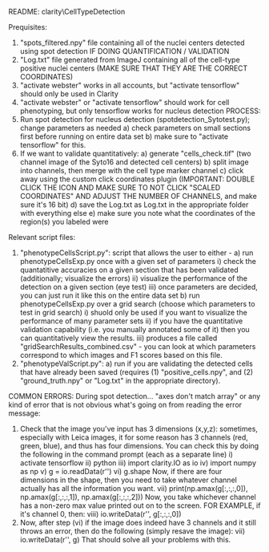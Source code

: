 README: clarity\CellTypeDetection

Prequisites: 
1. "spots_filtered.npy" file containing all of the nuclei centers detected using spot detection 
IF DOING QUANTIFICATION / VALIDATION
2. "Log.txt" file generated from ImageJ containing all of the cell-type positive nuclei centers (MAKE SURE THAT THEY ARE THE CORRECT COORDINATES)
3. "activate webster" works in all accounts, but "activate tensorflow" should only be used in Clarity 
4. "activate webster" or "activate tensorflow" should work for cell phenotyping, but only tensorflow works for nucleus detection 
PROCESS:
1. Run spot detection for nucleus detection (spotdetection_Sytotest.py); change parameters as needed 
    a) check parameters on small sections first before running on entire data set 
    b) make sure to "activate tensorflow" for this. 
2. If we want to validate quantitatively:
    a) generate "cells_check.tif" (two channel image of the Syto16 and detected cell centers) 
    b) split image into channels, then merge with the cell type marker channel 
    c) click away using the custom click coordinates plugin (IMPORTANT: DOUBLE CLICK THE ICON AND MAKE SURE TO NOT CLICK "SCALED COORDINATES" AND ADJUST THE NUMBER OF CHANNELS, and make sure it's 16 bit)
    d) save the Log.txt as Log.txt in the appropriate folder with everything else 
    e) make sure you note what the coordinates of the region(s) you labeled were 

Relevant script files: 
1. "phenotypeCellsScript.py": script that allows the user to either - 
    a) run phenotypeCellsExp.py once with a given set of parameters
        i) check the quantatitive accuracies on a given section that has been validated (additionally; visualize the errors)
        ii) visualize the performance of the detection on a given section (eye test)
        iii) once parameters are decided, you can just run it like this on the entire data set 
    b) run phenotypeCellsExp.py over a grid search (choose which parameters to test in grid search)
        i) shuold only be used if you want to visualize the performance of many parameter sets 
        ii) if you have the quantitative validation capability (i.e. you manually annotated some of it) then you can quantitatively view the results.
        iii) produces a file called "gridSearchResults_combined.csv" - you can look at which parameters correspond to which images and F1 scores based on this file. 
2. "phenotypeValScript.py": 
    a) run if you are validating the detected cells that have already been saved (requires (1) "positive_cells.npy", and (2) "ground_truth.npy" or "Log.txt" in the appropriate directory). 
    
    
COMMON ERRORS:
During spot detection...
"axes don't match array" or any kind of error that is not obvious what's going on from reading the error message:
1. Check that the image you've input has 3 dimensions (x,y,z): sometimes, especially with Leica images, it for some reason has 3 channels (red, green, blue), and thus has 
   four dimensions. You can check this by doing the following in the command prompt (each as a separate line) 
    i) activate tensorflow
    ii) python 
    iii) import clarity.IO as io 
    iv) import numpy as np 
    v) g = io.readData(r'<insert path of file here>')
    vi) g.shape 
   Now, if there are four dimensions in the shape, then you need to take whatever channel actually has all the information you want. 
   vii) print(np.amax(g[:,:,:,0]), np.amax(g[:,:,:,1]), np.amax(g[:,:,:,2]))
   Now, you take whichever channel has a non-zero max value printed out on to the screen. FOR EXAMPLE, if it's channel 0, then:
   viii) io.writeData(r'<insert path of file here>', g[:,:,:,0])
2. Now, after step (vi) if the image does indeed have 3 channels and it still throws an error, then do the following (simply resave the image):
    vii) io.writeData(r'<insert path of file here>', g)
   That should solve all your problems with this. 
